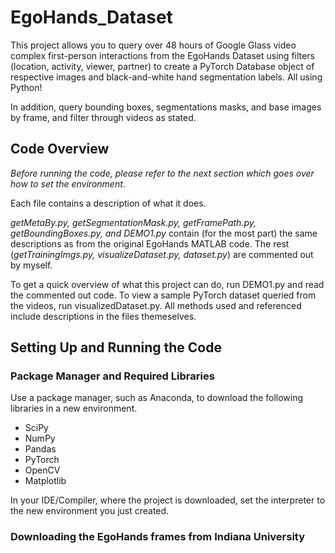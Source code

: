 # EgoHands_Dataset

This project allows you to query over 48 hours of Google Glass video complex first-person interactions from the EgoHands Dataset using filters (location, activity, viewer, partner) to create a PyTorch Database object of respective images and black-and-white hand segmentation labels. All using Python!

In addition, query bounding boxes, segmentations masks, and base images by frame, and filter through videos as stated.

## Code Overview
*Before running the code, please refer to the next section which goes over how to set the environment*.

Each file contains a description of what it does. 

*getMetaBy.py, getSegmentationMask.py, getFramePath.py, getBoundingBoxes.py, and DEMO1.py* contain (for the most part) the same descriptions as from the original EgoHands MATLAB code. The rest (*getTrainingImgs.py, visualizeDataset.py, dataset.py*) are commented out by myself.

To get a quick overview of what this project can do, run DEMO1.py and read the commented out code. To view a sample PyTorch dataset queried from the videos, run visualizedDataset.py. All methods used and referenced include descriptions in the files themeselves.

## Setting Up and Running the Code

### Package Manager and Required Libraries
Use a package manager, such as Anaconda, to download the following libraries in a new environment.
- SciPy
- NumPy
- Pandas
- PyTorch
- OpenCV
- Matplotlib

In your IDE/Compiler, where the project is downloaded, set the interpreter to the new environment you just created. 

### Downloading the EgoHands frames from Indiana University

